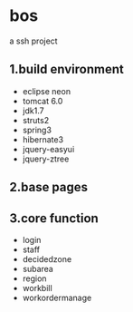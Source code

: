 # bos
a ssh project 
## 1.build environment
- eclipse neon
- tomcat 6.0
- jdk1.7
- struts2
- spring3
- hibernate3
- jquery-easyui
- jquery-ztree

## 2.base pages

## 3.core function

- login
- staff
- decidedzone
- subarea
- region
- workbill
- workordermanage
